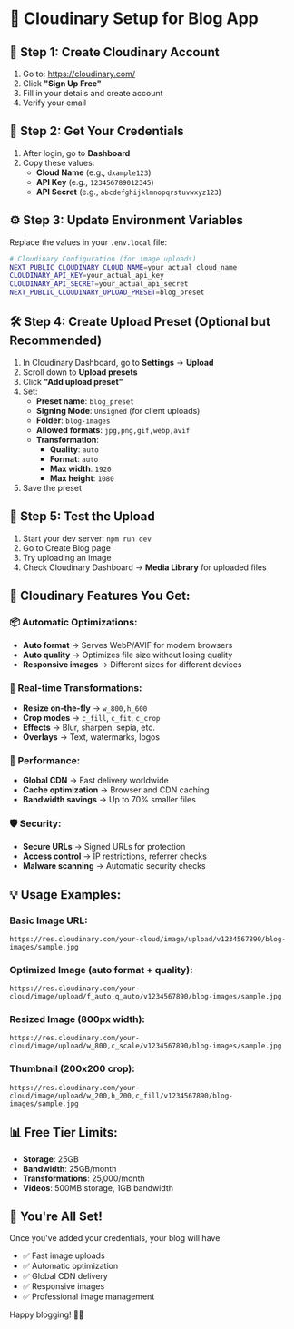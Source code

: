 # 📸 Cloudinary Setup for Blog App

## 🚀 **Step 1: Create Cloudinary Account**
1. Go to: https://cloudinary.com/
2. Click **"Sign Up Free"**
3. Fill in your details and create account
4. Verify your email

## 🔑 **Step 2: Get Your Credentials**
1. After login, go to **Dashboard**
2. Copy these values:
   - **Cloud Name** (e.g., `dxample123`)
   - **API Key** (e.g., `123456789012345`)
   - **API Secret** (e.g., `abcdefghijklmnopqrstuvwxyz123`)

## ⚙️ **Step 3: Update Environment Variables**
Replace the values in your `.env.local` file:

```bash
# Cloudinary Configuration (for image uploads)
NEXT_PUBLIC_CLOUDINARY_CLOUD_NAME=your_actual_cloud_name
CLOUDINARY_API_KEY=your_actual_api_key
CLOUDINARY_API_SECRET=your_actual_api_secret
NEXT_PUBLIC_CLOUDINARY_UPLOAD_PRESET=blog_preset
```

## 🛠️ **Step 4: Create Upload Preset (Optional but Recommended)**
1. In Cloudinary Dashboard, go to **Settings** → **Upload**
2. Scroll down to **Upload presets**
3. Click **"Add upload preset"**
4. Set:
   - **Preset name**: `blog_preset`
   - **Signing Mode**: `Unsigned` (for client uploads)
   - **Folder**: `blog-images`
   - **Allowed formats**: `jpg,png,gif,webp,avif`
   - **Transformation**: 
     - **Quality**: `auto`
     - **Format**: `auto`
     - **Max width**: `1920`
     - **Max height**: `1080`
5. Save the preset

## 🎯 **Step 5: Test the Upload**
1. Start your dev server: `npm run dev`
2. Go to Create Blog page
3. Try uploading an image
4. Check Cloudinary Dashboard → **Media Library** for uploaded files

## 🌟 **Cloudinary Features You Get:**

### **📦 Automatic Optimizations:**
- **Auto format** → Serves WebP/AVIF for modern browsers
- **Auto quality** → Optimizes file size without losing quality
- **Responsive images** → Different sizes for different devices

### **🔄 Real-time Transformations:**
- **Resize on-the-fly** → `w_800,h_600`
- **Crop modes** → `c_fill`, `c_fit`, `c_crop`
- **Effects** → Blur, sharpen, sepia, etc.
- **Overlays** → Text, watermarks, logos

### **🚀 Performance:**
- **Global CDN** → Fast delivery worldwide
- **Cache optimization** → Browser and CDN caching
- **Bandwidth savings** → Up to 70% smaller files

### **🛡️ Security:**
- **Secure URLs** → Signed URLs for protection
- **Access control** → IP restrictions, referrer checks
- **Malware scanning** → Automatic security checks

## 💡 **Usage Examples:**

### **Basic Image URL:**
```
https://res.cloudinary.com/your-cloud/image/upload/v1234567890/blog-images/sample.jpg
```

### **Optimized Image (auto format + quality):**
```
https://res.cloudinary.com/your-cloud/image/upload/f_auto,q_auto/v1234567890/blog-images/sample.jpg
```

### **Resized Image (800px width):**
```
https://res.cloudinary.com/your-cloud/image/upload/w_800,c_scale/v1234567890/blog-images/sample.jpg
```

### **Thumbnail (200x200 crop):**
```
https://res.cloudinary.com/your-cloud/image/upload/w_200,h_200,c_fill/v1234567890/blog-images/sample.jpg
```

## 📊 **Free Tier Limits:**
- **Storage**: 25GB
- **Bandwidth**: 25GB/month
- **Transformations**: 25,000/month
- **Videos**: 500MB storage, 1GB bandwidth

## 🎉 **You're All Set!**
Once you've added your credentials, your blog will have:
- ✅ Fast image uploads
- ✅ Automatic optimization
- ✅ Global CDN delivery
- ✅ Responsive images
- ✅ Professional image management

Happy blogging! 🚀📸